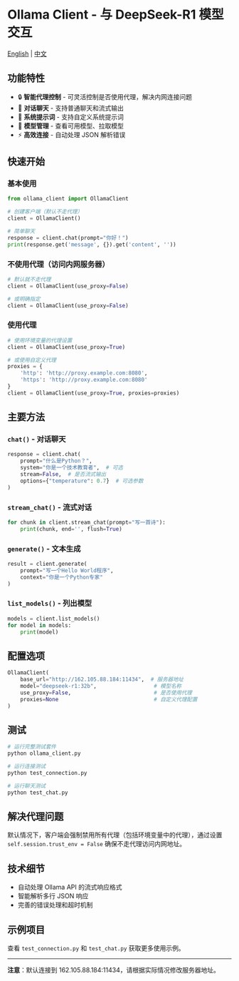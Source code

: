 # Ollama Client - 与 DeepSeek-R1 模型交互

[English](README_EN.md) | [中文](README.md)

## 功能特性

- 🔒 **智能代理控制** - 可灵活控制是否使用代理，解决内网连接问题
- 💬 **对话聊天** - 支持普通聊天和流式输出
- 🎯 **系统提示词** - 支持自定义系统提示词
- 🤖 **模型管理** - 查看可用模型、拉取模型
- ⚡ **高效连接** - 自动处理 JSON 解析错误

## 快速开始

### 基本使用

```python
from ollama_client import OllamaClient

# 创建客户端（默认不走代理）
client = OllamaClient()

# 简单聊天
response = client.chat(prompt="你好！")
print(response.get('message', {}).get('content', ''))
```

### 不使用代理（访问内网服务器）

```python
# 默认就不走代理
client = OllamaClient(use_proxy=False)

# 或明确指定
client = OllamaClient(use_proxy=False)
```

### 使用代理

```python
# 使用环境变量的代理设置
client = OllamaClient(use_proxy=True)

# 或使用自定义代理
proxies = {
    'http': 'http://proxy.example.com:8080',
    'https': 'http://proxy.example.com:8080'
}
client = OllamaClient(use_proxy=True, proxies=proxies)
```

## 主要方法

### `chat()` - 对话聊天

```python
response = client.chat(
    prompt="什么是Python？",
    system="你是一个技术教育者",  # 可选
    stream=False,  # 是否流式输出
    options={"temperature": 0.7}  # 可选参数
)
```

### `stream_chat()` - 流式对话

```python
for chunk in client.stream_chat(prompt="写一首诗"):
    print(chunk, end='', flush=True)
```

### `generate()` - 文本生成

```python
result = client.generate(
    prompt="写一个Hello World程序",
    context="你是一个Python专家"
)
```

### `list_models()` - 列出模型

```python
models = client.list_models()
for model in models:
    print(model)
```

## 配置选项

```python
OllamaClient(
    base_url="http://162.105.88.184:11434",  # 服务器地址
    model="deepseek-r1:32b",                  # 模型名称
    use_proxy=False,                          # 是否使用代理
    proxies=None                              # 自定义代理配置
)
```

## 测试

```bash
# 运行完整测试套件
python ollama_client.py

# 运行连接测试
python test_connection.py

# 运行聊天测试
python test_chat.py
```

## 解决代理问题

默认情况下，客户端会强制禁用所有代理（包括环境变量中的代理），通过设置 `self.session.trust_env = False` 确保不走代理访问内网地址。

## 技术细节

- 自动处理 Ollama API 的流式响应格式
- 智能解析多行 JSON 响应
- 完善的错误处理和超时机制

## 示例项目

查看 `test_connection.py` 和 `test_chat.py` 获取更多使用示例。

---

**注意**：默认连接到 162.105.88.184:11434，请根据实际情况修改服务器地址。

